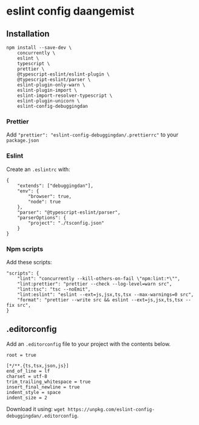# eslint config daangemist

## Installation

    npm install --save-dev \
        concurrently \
        eslint \
        typescript \
        prettier \
        @typescript-eslint/eslint-plugin \
        @typescript-eslint/parser \
        eslint-plugin-only-warn \
        eslint-plugin-import \
        eslint-import-resolver-typescript \
        eslint-plugin-unicorn \
        eslint-config-debuggingdan

### Prettier

Add `"prettier": "eslint-config-debuggingdan/.prettierrc"` to your `package.json`

### Eslint

Create an `.eslintrc` with:

    {
        "extends": ["debuggingdan"],
        "env": {
            "browser": true,
            "node": true
        },
        "parser": "@typescript-eslint/parser",
        "parserOptions": {
            "project": "./tsconfig.json"
        }
    }

### Npm scripts

Add these scripts:

    "scripts": {
        "lint": "concurrently --kill-others-on-fail \"npm:lint:*\"",
        "lint:prettier": "prettier --check --log-level=warn src",
        "lint:tsc": "tsc --noEmit",
        "lint:eslint": "eslint --ext=js,jsx,ts,tsx --max-warnings=0 src",
        "format": "prettier --write src && eslint --ext=js,jsx,ts,tsx --fix src",
    }

## .editorconfig

Add an `.editorconfig` file to your project with the contents below.

```
root = true

[*/**.{ts,tsx,json,js}]
end_of_line = lf
charset = utf-8
trim_trailing_whitespace = true
insert_final_newline = true
indent_style = space
indent_size = 2
```

Download it using: `wget https://unpkg.com/eslint-config-debuggingdan/.editorconfig`.
